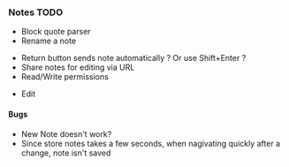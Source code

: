 <!--GSREFLM0C1U-->
### Notes TODO
<!--GSREFXUFQIP-->
- Block quote parser
- Rename a note

<!--GSREFAZALOU-->
- Return button sends note automatically ? Or use Shift+Enter ?
- Share notes for editing via URL
- Read/Write permissions
<!--GSREFPEAD3L-->
- Edit<!--GSREFKODP4M-->
#### Bugs

- New Note doesn't work?
- Since store notes takes a few seconds, when nagivating quickly after a change, note isn't saved